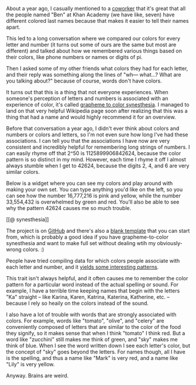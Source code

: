 About a year ago, I casually mentioned to a [coworker](https://twitter.com/ariabuckles) that it's great that all the people named "Ben" at Khan Academy (we have like, seven) have different colored last names because that makes it easier to tell their names apart.

This led to a long conversation where we compared our colors for every letter and number (it turns out some of ours are the same but most are different) and talked about how we remembered various things based on their colors, like phone numbers or names or digits of pi.

Then I asked some of my other friends what colors they had for each letter, and their reply was something along the lines of "wh— what...? What are you talking about?" because of course, words don't have colors.

It turns out that this is a thing that not everyone experiences. When someone's perception of letters and numbers is associated with an experience of color, it's called [grapheme to color synesthesia](https://en.wikipedia.org/wiki/Grapheme_%E2%86%92_color_synesthesia). I managed to land on that very helpful Wikipedia page soon after realizing that this was a thing that had a name and would highly recommend it for an overview.

Before that conversation a year ago, I didn't ever think about colors and numbers or colors and letters, so I'm not even sure how long I've had these associations. I can tell you that the associations I have now are very consistent and incredibly helpful for remembering long strings of numbers. I can easily rhyme off that 2^50 is 1125899906842624, because the color pattern is so distinct in my mind. However, each time I rhyme it off I almost always stumble when I get to 42624, because the digits 2, 4, and 6 are very similar colors.

Below is a widget where you can see my colors and play around with making your own set. You can type anything you'd like on the left, so you can see how the number 16,777,216 is pink and yellow, while the number 33,554,432 is overwhelmed by green and red. You'll also be able to see why the pattern 42624 causes me so much trouble.

[[@ synesthesia]]

The project is on [GitHub](https://github.com/allofthenorthwood/synesthesia) and there's also a [blank template](http://allofthenorthwood.github.io/synesthesia/) that you can start from, which is probably a good idea if you have grapheme-to-color synesthesia and want to make full set without dealing wtih my obviously-wrong colors. :)

People have tried compiling data for which colors people associate with each letter and number, and it [yields some interesting patterns](http://www.musanim.com/synesthesia/).

This trait isn't always helpful, and it often causes me to remember the color pattern for a particular word instead of the actual spelling or sound. For example, I have a terrible time keeping names that begin with the letters "Ka" straight – like Karina, Karen, Katrina, Katerina, Katherine, etc. – because I rely so heaily on the colors instead of the sound.

I also have a lot of trouble with words that are strongly associated with colors. For example, words like "tomato", "olive", and "celery" are conveniently composed of letters that are similar to the color of the food they signify, so it makes sense that when I think "tomato" I think red. But a word like "zucchini" still makes me think of green, and "sky" makes me think of blue. When I see the word written down I see each letter's color, but the concept of "sky" goes beyond the letters. For names though, all I have is the spelling, and thus a name like "Mark" is very red, and a name like "Lily" is very yellow.

Anyway. Brains are weird.
